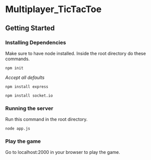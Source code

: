 # Multiplayer_TicTacToe

## Getting Started
### Installing Dependencies
Make sure to have node installed. Inside the root directory do these commands.
```
npm init
```
_Accept all defaults_
```
npm install express
```
```
npm install socket.io
```
### Running the server
Run this command in the root directory.
```
node app.js
```
### Play the game
Go to localhost:2000 in your browser to play the game.
